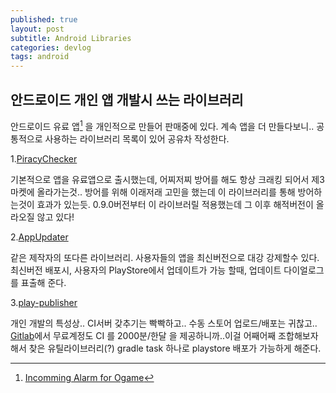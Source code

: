 ```yaml
---
published: true
layout: post
subtitle: Android Libraries
categories: devlog
tags: android
---
```


## 안드로이드 개인 앱 개발시 쓰는 라이브러리

안드로이드 유료 앱[^1] 을 개인적으로 만들어 판매중에 있다. 계속 앱을 더 만들다보니.. 공통적으로 사용하는 라이브러리 목록이 있어 공유차 작성한다.


1.[PiracyChecker](https://github.com/javiersantos/PiracyChecker "PiracyChecker github")

기본적으로 앱을 유료앱으로 출시했는데, 어찌저찌 방어를 해도 항상 크래킹 되어서 제3마켓에 올라가는것.. 방어를 위해 이래저래 고민을 했는데 이 라이브러리를 통해 방어하는것이 효과가 있는듯. 0.9.0버전부터 이 라이브러릴 적용했는데 그 이후 해적버전이 올라오질 않고 있다!


2.[AppUpdater](https://github.com/javiersantos/AppUpdater "AppUpdater github")

같은 제작자의 또다른 라이브러리. 사용자들의 앱을 최신버전으로 대강 강제할수 있다. 최신버전 배포시, 사용자의 PlayStore에서 업데이트가 가능 할때, 업데이트 다이얼로그를 표출해 준다.


3.[play-publisher](https://github.com/Triple-T/gradle-play-publisher "play-publisher github")

개인 개발의 특성상.. CI서버 갖추기는 빡빡하고.. 수동 스토어 업로드/배포는 귀찮고.. [Gitlab](https://gitlab.com/)에서 무료계정도 CI 를 2000분/한달 을 제공하니까..이걸 어째어째 조합해보자 해서  찾은 유틸라이브러리(?)
gradle task 하나로 playstore 배포가 가능하게 해준다.






[^1]:[Incomming Alarm for Ogame](https://play.google.com/store/apps/details?id=jc01rho.ogame.ognotifier.vending)
